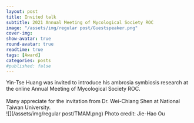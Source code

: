 ```yaml
---
layout: post
title: Invited talk
subtitle: 2021 Annual Meeting of Mycological Society ROC
image: "/assets/img/regular post/Guestspeaker.png" 
cover-img:
show-avatar: true
round-avatar: true
readtime: true
tags: [Award]
categories: posts
#published: false
---
```


Yin-Tse Huang was invited to introduce his ambrosia symbiosis research at the online Annual Meeting of Mycological Society ROC. <br>
<br>
Many appreciate for the invitation from Dr. Wei-Chiang Shen at National Taiwan University.<br>
![](/assets/img/regular post/TMAM.png)
Photo credit: Jie-Hao Ou
